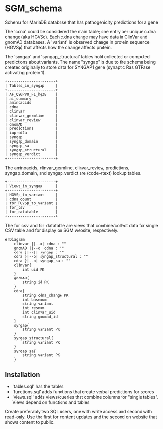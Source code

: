 # SGM_schema
Schema for MariaDB database that has pathogenicity predictions for a gene

The 'cdna' could be considered the main table; one entry per unique c.dna change (aka HGVSc).
Each c.dna change may have data in ClinVar and gnomAD databases. A 'variant' is observed change
in protein sequence (HGVSp) that affects how the change affects protein.

The 'syngap' and 'syngap_structural' tables hold collected or computed predictions about variants.
The name "syngap" is due to the schema being created originally to store data for SYNGAP1 gene
(synaptic Ras GTPase activating protein 1).


```
+----------------------+
| Tables_in_syngap     |
+----------------------+
| AF_Q96PV0_F1_hg38    |
| ai_summary           |
| aminoacids           |
| cdna                 |
| clinvar              |
| clinvar_germline     |
| clinvar_review       |
| gnomAD               |
| predictions          |
| iupred2a             |
| syngap               |
| syngap_domain        |
| syngap_sa            |
| syngap_structural    |
| syngap_verdict       |
+----------------------+
```
The aminoacids, clinvar_germline, clinvar_review, predictions, syngap_domain, and syngap_verdict are (code->text) lookup tables.

```
+----------------------+
| Views_in_syngap      |
+----------------------+
| HGVSp_to_variant     |
| cdna_count           |
| for_HGVSp_to_variant |
| for_csv              |
| for_datatable        |
+----------------------+
```
The for_csv and for_datatable are views that combine/collect data for single CSV table and for display on SGM website, respectively.

```mermaid
erDiagram
    clinvar ||--o| cdna : ""
    gnomAD ||--o| cdna : ""
    cdna }|--|| syngap : ""
    cdna }|--o| syngap_structural : ""
    cdna }|--o| syngap_sa : ""
    clinvar{
        int uid PK
    }
    gnomAD{
        string id PK
    }
    cdna{
        string cdna_change PK
        int basenum
        string variant
        int resnum
        int clinvar_uid
        string gnomad_id
    }
    syngap{
        string variant PK
    }
    syngap_structural{
        string variant PK
    }
    syngap_sa{
        string variant PK
    }
```

## Installation
* 'tables.sql' has the tables
* 'functions.sql' adds functions that create verbal predictions for scores
* 'views.sql' adds views/queries that combine columns for "single tables".
  Views depend on functions and tables

Create preferably two SQL users, one with write access and second with read-only.
Use the first for content updates and the second on website that shows content to public.
